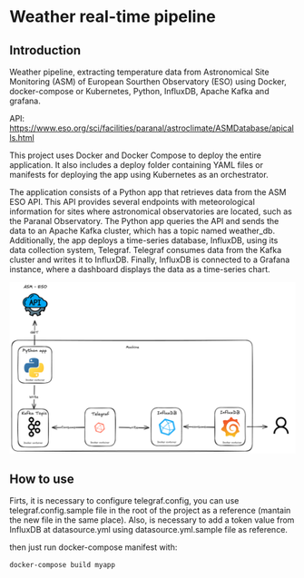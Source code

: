 # Weather real-time pipeline

## Introduction

Weather pipeline, extracting temperature data from Astronomical Site Monitoring (ASM) of European Sourthen Observatory (ESO) using Docker, docker-compose or Kubernetes, Python, InfluxDB, Apache Kafka and grafana.

API: <https://www.eso.org/sci/facilities/paranal/astroclimate/ASMDatabase/apicalls.html>

This project uses Docker and Docker Compose to deploy the entire application. It also includes a deploy folder containing YAML files or manifests for deploying the app using Kubernetes as an orchestrator.

The application consists of a Python app that retrieves data from the ASM ESO API. This API provides several endpoints with meteorological information for sites where astronomical observatories are located, such as the Paranal Observatory. The Python app queries the API and sends the data to an Apache Kafka cluster, which has a topic named weather_db. Additionally, the app deploys a time-series database, InfluxDB, using its data collection system, Telegraf. Telegraf consumes data from the Kafka cluster and writes it to InfluxDB. Finally, InfluxDB is connected to a Grafana instance, where a dashboard displays the data as a time-series chart.

![Figure 1](/images/docker_arch.png "Docker container based architecture")

## How to use

Firts, it is necessary to configure telegraf.config, you can use telegraf.config.sample file in the root of the project as a reference (mantain the new file in the same place). Also, is necessary to add a token value from InfluxDB at datasource.yml using datasource.yml.sample file as reference.

then just run docker-compose manifest with:

```bash
docker-compose build myapp
```
